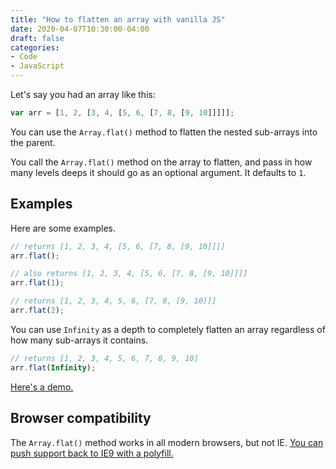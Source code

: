 ```yaml
---
title: "How to flatten an array with vanilla JS"
date: 2020-04-07T10:30:00-04:00
draft: false
categories:
- Code
- JavaScript
---
```


Let's say you had an array like this:

```js
var arr = [1, 2, [3, 4, [5, 6, [7, 8, [9, 10]]]]];
```

You can use the `Array.flat()` method to flatten the nested sub-arrays into the parent.

You call the `Array.flat()` method on the array to flatten, and pass in how many levels deeps it should go as an optional argument. It defaults to `1`.

## Examples

Here are some examples.

```js
// returns [1, 2, 3, 4, [5, 6, [7, 8, [9, 10]]]]
arr.flat();

// also returns [1, 2, 3, 4, [5, 6, [7, 8, [9, 10]]]]
arr.flat(1);

// returns [1, 2, 3, 4, 5, 6, [7, 8, [9, 10]]]
arr.flat(2);
```

You can use `Infinity` as a depth to completely flatten an array regardless of how many sub-arrays it contains.

```js
// returns [1, 2, 3, 4, 5, 6, 7, 8, 9, 10]
arr.flat(Infinity);
```

[Here's a demo.](https://codepen.io/cferdinandi/pen/eYNqXGd)

## Browser compatibility

The `Array.flat()` method works in all modern browsers, but not IE. [You can push support back to IE9 with a polyfill.](https://vanillajstoolkit.com/polyfills/arrayflat/)